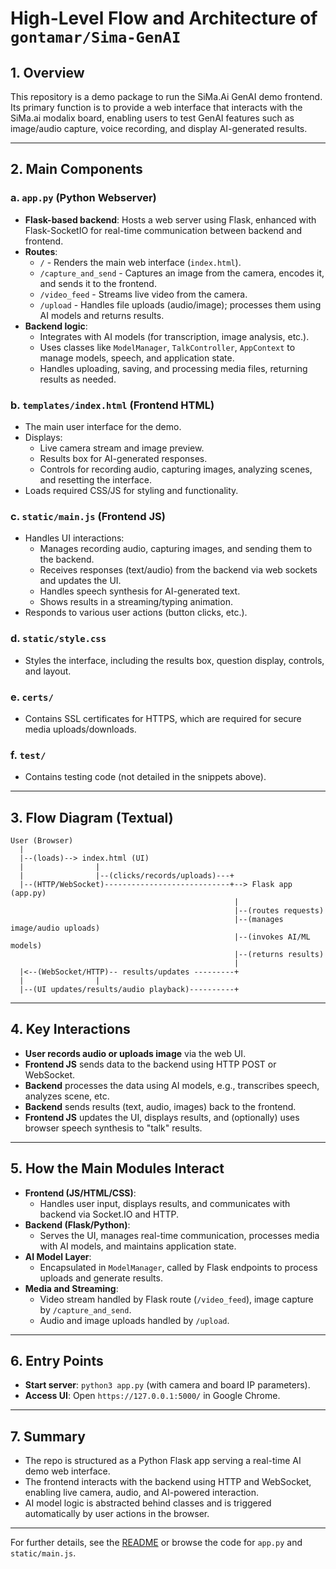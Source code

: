 # High-Level Flow and Architecture of `gontamar/Sima-GenAI`

## 1. Overview
This repository is a demo package to run the SiMa.Ai GenAI demo frontend. Its primary function is to provide a web interface that interacts with the SiMa.ai modalix board, enabling users to test GenAI features such as image/audio capture, voice recording, and display AI-generated results.

---

## 2. Main Components

### a. `app.py` (Python Webserver)
- **Flask-based backend**: Hosts a web server using Flask, enhanced with Flask-SocketIO for real-time communication between backend and frontend.
- **Routes**:
  - `/` - Renders the main web interface (`index.html`).
  - `/capture_and_send` - Captures an image from the camera, encodes it, and sends it to the frontend.
  - `/video_feed` - Streams live video from the camera.
  - `/upload` - Handles file uploads (audio/image); processes them using AI models and returns results.
- **Backend logic**:
  - Integrates with AI models (for transcription, image analysis, etc.).
  - Uses classes like `ModelManager`, `TalkController`, `AppContext` to manage models, speech, and application state.
  - Handles uploading, saving, and processing media files, returning results as needed.

### b. `templates/index.html` (Frontend HTML)
- The main user interface for the demo.
- Displays:
  - Live camera stream and image preview.
  - Results box for AI-generated responses.
  - Controls for recording audio, capturing images, analyzing scenes, and resetting the interface.
- Loads required CSS/JS for styling and functionality.

### c. `static/main.js` (Frontend JS)
- Handles UI interactions:
  - Manages recording audio, capturing images, and sending them to the backend.
  - Receives responses (text/audio) from the backend via web sockets and updates the UI.
  - Handles speech synthesis for AI-generated text.
  - Shows results in a streaming/typing animation.
- Responds to various user actions (button clicks, etc.).

### d. `static/style.css`
- Styles the interface, including the results box, question display, controls, and layout.

### e. `certs/`
- Contains SSL certificates for HTTPS, which are required for secure media uploads/downloads.

### f. `test/`
- Contains testing code (not detailed in the snippets above).

---

## 3. Flow Diagram (Textual)

```
User (Browser)
  |
  |--(loads)--> index.html (UI)
  |                |
  |                |--(clicks/records/uploads)---+
  |--(HTTP/WebSocket)----------------------------+--> Flask app (app.py)
                                                  |
                                                  |--(routes requests)
                                                  |--(manages image/audio uploads)
                                                  |--(invokes AI/ML models)
                                                  |--(returns results)
                                                  |
  |<--(WebSocket/HTTP)-- results/updates ---------+
  |                |
  |--(UI updates/results/audio playback)----------+
```

---

## 4. Key Interactions

- **User records audio or uploads image** via the web UI.
- **Frontend JS** sends data to the backend using HTTP POST or WebSocket.
- **Backend** processes the data using AI models, e.g., transcribes speech, analyzes scene, etc.
- **Backend** sends results (text, audio, images) back to the frontend.
- **Frontend JS** updates the UI, displays results, and (optionally) uses browser speech synthesis to "talk" results.

---

## 5. How the Main Modules Interact

- **Frontend (JS/HTML/CSS)**:
  - Handles user input, displays results, and communicates with backend via Socket.IO and HTTP.
- **Backend (Flask/Python)**:
  - Serves the UI, manages real-time communication, processes media with AI models, and maintains application state.
- **AI Model Layer**:
  - Encapsulated in `ModelManager`, called by Flask endpoints to process uploads and generate results.
- **Media and Streaming**:
  - Video stream handled by Flask route (`/video_feed`), image capture by `/capture_and_send`.
  - Audio and image uploads handled by `/upload`.

---

## 6. Entry Points

- **Start server**: `python3 app.py` (with camera and board IP parameters).
- **Access UI**: Open `https://127.0.0.1:5000/` in Google Chrome.

---

## 7. Summary

- The repo is structured as a Python Flask app serving a real-time AI demo web interface.
- The frontend interacts with the backend using HTTP and WebSocket, enabling live camera, audio, and AI-powered interaction.
- AI model logic is abstracted behind classes and is triggered automatically by user actions in the browser.

---

For further details, see the [README](https://github.com/gontamar/Sima-GenAI/blob/main/README.md) or browse the code for `app.py` and `static/main.js`.
